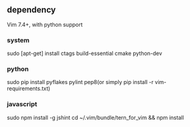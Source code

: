 ## dependency

Vim 7.4+, with python support

### system

sudo [apt-get] install ctags build-essential cmake python-dev

### python

sudo pip install pyflakes pylint pep8(or simply pip install -r vim-requirements.txt)

### javascript

sudo npm install -g jshint
cd ~/.vim/bundle/tern_for_vim && npm install
